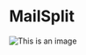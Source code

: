 # MailSplit
![This is an image](https://raw.githubusercontent.com/faizgans14/MailSplit/main/pict.png)
